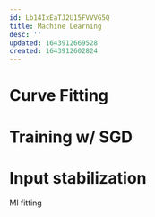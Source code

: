 ```yaml
---
id: Lb14IxEaTJ2U15FVVVG5Q
title: Machine Learning
desc: ''
updated: 1643912669528
created: 1643912602824
---
```


# Curve Fitting


# Training w/ SGD


# Input stabilization


Ml fitting
